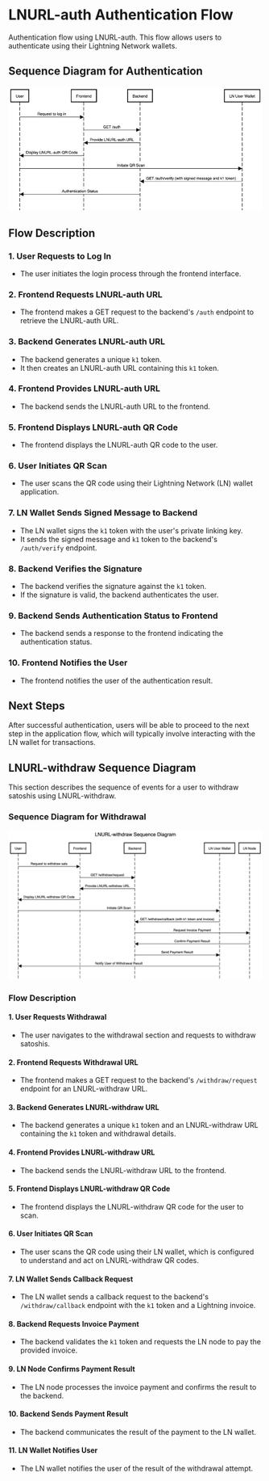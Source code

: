 # LNURL-auth Authentication Flow

Authentication flow using LNURL-auth. This flow allows users to authenticate using their Lightning Network wallets.

## Sequence Diagram for Authentication

![LNURL-auth Sequence Diagram](src/assets/sequence-diagrams/auth-sequence.png)

## Flow Description

### 1. User Requests to Log In
- The user initiates the login process through the frontend interface.

### 2. Frontend Requests LNURL-auth URL
- The frontend makes a GET request to the backend's `/auth` endpoint to retrieve the LNURL-auth URL.

### 3. Backend Generates LNURL-auth URL
- The backend generates a unique `k1` token.
- It then creates an LNURL-auth URL containing this `k1` token.

### 4. Frontend Provides LNURL-auth URL
- The backend sends the LNURL-auth URL to the frontend.

### 5. Frontend Displays LNURL-auth QR Code
- The frontend displays the LNURL-auth QR code to the user.

### 6. User Initiates QR Scan
- The user scans the QR code using their Lightning Network (LN) wallet application.

### 7. LN Wallet Sends Signed Message to Backend
- The LN wallet signs the `k1` token with the user's private linking key.
- It sends the signed message and `k1` token to the backend's `/auth/verify` endpoint.

### 8. Backend Verifies the Signature
- The backend verifies the signature against the `k1` token.
- If the signature is valid, the backend authenticates the user.

### 9. Backend Sends Authentication Status to Frontend
- The backend sends a response to the frontend indicating the authentication status.

### 10. Frontend Notifies the User
- The frontend notifies the user of the authentication result.

## Next Steps

After successful authentication, users will be able to proceed to the next step in the application flow, which will typically involve interacting with the LN wallet for transactions.








## LNURL-withdraw Sequence Diagram

This section describes the sequence of events for a user to withdraw satoshis using LNURL-withdraw.

### Sequence Diagram for Withdrawal

![LNURL-withdraw Sequence Diagram](src/assets/sequence-diagrams/lnurl-withdraw.sequence.png)

### Flow Description

#### 1. User Requests Withdrawal
- The user navigates to the withdrawal section and requests to withdraw satoshis.

#### 2. Frontend Requests Withdrawal URL
- The frontend makes a GET request to the backend's `/withdraw/request` endpoint for an LNURL-withdraw URL.

#### 3. Backend Generates LNURL-withdraw URL
- The backend generates a unique `k1` token and an LNURL-withdraw URL containing the `k1` token and withdrawal details.

#### 4. Frontend Provides LNURL-withdraw URL
- The backend sends the LNURL-withdraw URL to the frontend.

#### 5. Frontend Displays LNURL-withdraw QR Code
- The frontend displays the LNURL-withdraw QR code for the user to scan.

#### 6. User Initiates QR Scan
- The user scans the QR code using their LN wallet, which is configured to understand and act on LNURL-withdraw QR codes.

#### 7. LN Wallet Sends Callback Request
- The LN wallet sends a callback request to the backend's `/withdraw/callback` endpoint with the `k1` token and a Lightning invoice.

#### 8. Backend Requests Invoice Payment
- The backend validates the `k1` token and requests the LN node to pay the provided invoice.

#### 9. LN Node Confirms Payment Result
- The LN node processes the invoice payment and confirms the result to the backend.

#### 10. Backend Sends Payment Result
- The backend communicates the result of the payment to the LN wallet.

#### 11. LN Wallet Notifies User
- The LN wallet notifies the user of the result of the withdrawal attempt.
